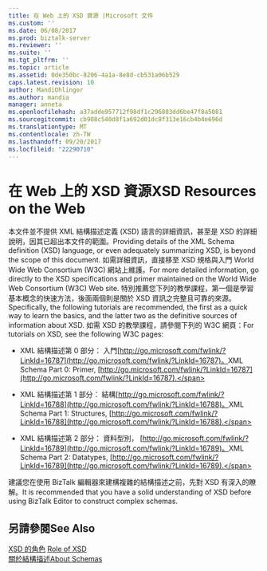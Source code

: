 ```yaml
---
title: 在 Web 上的 XSD 資源 |Microsoft 文件
ms.custom: ''
ms.date: 06/08/2017
ms.prod: biztalk-server
ms.reviewer: ''
ms.suite: ''
ms.tgt_pltfrm: ''
ms.topic: article
ms.assetid: 0de350bc-8206-4a1a-8e8d-cb531a06b529
caps.latest.revision: 10
author: MandiOhlinger
ms.author: mandia
manager: anneta
ms.openlocfilehash: a37adde957712f98df1c296803dd6be47f8a5081
ms.sourcegitcommit: cb908c540d8f1a692d01dc8f313e16cb4b4e696d
ms.translationtype: MT
ms.contentlocale: zh-TW
ms.lasthandoff: 09/20/2017
ms.locfileid: "22290710"
---
```

# <a name="xsd-resources-on-the-web"></a><span data-ttu-id="dccc7-102">在 Web 上的 XSD 資源</span><span class="sxs-lookup"><span data-stu-id="dccc7-102">XSD Resources on the Web</span></span>
<span data-ttu-id="dccc7-103">本文件並不提供 XML 結構描述定義 (XSD) 語言的詳細資訊，甚至是 XSD 的詳細說明，因其已超出本文件的範圍。</span><span class="sxs-lookup"><span data-stu-id="dccc7-103">Providing details of the XML Schema definition (XSD) language, or even adequately summarizing XSD, is beyond the scope of this document.</span></span> <span data-ttu-id="dccc7-104">如需詳細資訊，直接移至 XSD 規格與入門 World Wide Web Consortium (W3C) 網站上維護。</span><span class="sxs-lookup"><span data-stu-id="dccc7-104">For more detailed information, go directly to the XSD specifications and primer maintained on the World Wide Web Consortium (W3C) Web site.</span></span> <span data-ttu-id="dccc7-105">特別推薦您下列的教學課程，第一個是學習基本概念的快速方法，後面兩個則是關於 XSD 資訊之完整且可靠的來源。</span><span class="sxs-lookup"><span data-stu-id="dccc7-105">Specifically, the following tutorials are recommended, the first as a quick way to learn the basics, and the latter two as the definitive sources of information about XSD.</span></span> <span data-ttu-id="dccc7-106">如需 XSD 的教學課程，請參閱下列的 W3C 網頁：</span><span class="sxs-lookup"><span data-stu-id="dccc7-106">For tutorials on XSD, see the following W3C pages:</span></span>  
  
-   <span data-ttu-id="dccc7-107">XML 結構描述第 0 部分： 入門[http://go.microsoft.com/fwlink/?LinkId=16787](http://go.microsoft.com/fwlink/?LinkId=16787)。</span><span class="sxs-lookup"><span data-stu-id="dccc7-107">XML Schema Part 0: Primer, [http://go.microsoft.com/fwlink/?LinkId=16787](http://go.microsoft.com/fwlink/?LinkId=16787).</span></span>  
  
-   <span data-ttu-id="dccc7-108">XML 結構描述第 1 部分： 結構[http://go.microsoft.com/fwlink/?LinkId=16788](http://go.microsoft.com/fwlink/?LinkId=16788)。</span><span class="sxs-lookup"><span data-stu-id="dccc7-108">XML Schema Part 1: Structures, [http://go.microsoft.com/fwlink/?LinkId=16788](http://go.microsoft.com/fwlink/?LinkId=16788).</span></span>  
  
-   <span data-ttu-id="dccc7-109">XML 結構描述第 2 部分： 資料型別， [http://go.microsoft.com/fwlink/?LinkId=16789](http://go.microsoft.com/fwlink/?LinkId=16789)。</span><span class="sxs-lookup"><span data-stu-id="dccc7-109">XML Schema Part 2: Datatypes, [http://go.microsoft.com/fwlink/?LinkId=16789](http://go.microsoft.com/fwlink/?LinkId=16789).</span></span>  
  
 <span data-ttu-id="dccc7-110">建議您在使用 BizTalk 編輯器來建構複雜的結構描述之前，先對 XSD 有深入的瞭解。</span><span class="sxs-lookup"><span data-stu-id="dccc7-110">It is recommended that you have a solid understanding of XSD before using BizTalk Editor to construct complex schemas.</span></span>  
  
## <a name="see-also"></a><span data-ttu-id="dccc7-111">另請參閱</span><span class="sxs-lookup"><span data-stu-id="dccc7-111">See Also</span></span>  
 <span data-ttu-id="dccc7-112">[XSD 的角色](../core/role-of-xsd.md) </span><span class="sxs-lookup"><span data-stu-id="dccc7-112">[Role of XSD](../core/role-of-xsd.md) </span></span>  
 [<span data-ttu-id="dccc7-113">關於結構描述</span><span class="sxs-lookup"><span data-stu-id="dccc7-113">About Schemas</span></span>](../core/about-schemas.md)